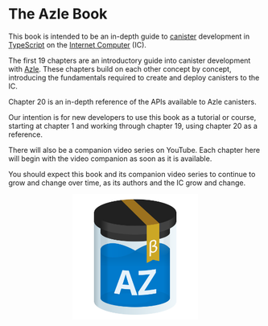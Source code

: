 # The Azle Book

This book is intended to be an in-depth guide to [canister](https://internetcomputer.org/docs/current/concepts/canisters-code) development in [TypeScript](https://www.typescriptlang.org/) on the [Internet Computer](https://internetcomputer.org/) (IC).

The first 19 chapters are an introductory guide into canister development with [Azle](./azle.md). These chapters build on each other concept by concept, introducing the fundamentals required to create and deploy canisters to the IC.

Chapter 20 is an in-depth reference of the APIs available to Azle canisters.

Our intention is for new developers to use this book as a tutorial or course, starting at chapter 1 and working through chapter 19, using chapter 20 as a reference.

There will also be a companion video series on YouTube. Each chapter here will begin with the video companion as soon as it is available.

You should expect this book and its companion video series to continue to grow and change over time, as its authors and the IC grow and change.

<div style="display: flex; justify-content: center">
    <img src="logo.svg" alt="The Azle Logo" height="250px" />
</div>
